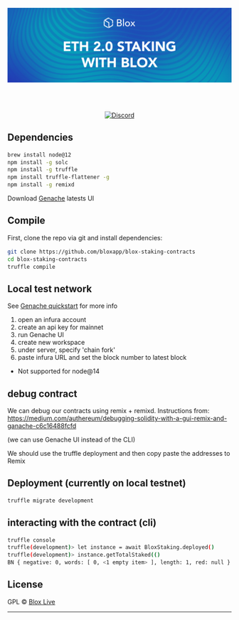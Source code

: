 [<img src="internals/img/Blox-Staking-Banner.png" >](https://www.bloxstaking.com/)

<br>
<br>

<div align="center">

[![Discord](https://discord.com/api/guilds/723834989506068561/widget.png?style=shield)](https://discord.gg/HpT2z5B)

</div>

## Dependencies
```bash
brew install node@12
npm install -g solc 
npm install -g truffle 
npm install truffle-flattener -g
npm install -g remixd
```

Download [Genache](https://github.com/trufflesuite/ganache/releases) latests UI

## Compile
First, clone the repo via git and install dependencies:

```bash
git clone https://github.com/bloxapp/blox-staking-contracts
cd blox-staking-contracts
truffle compile
```
## Local test network
See [Genache quickstart](https://www.trufflesuite.com/docs/ganache/quickstart) for more info
1. open an infura account
2. create an api key for mainnet
3. run Genache UI
4. create new workspace
5. under server, specify 'chain fork'
6. paste infura URL and set the block number to latest block
* Not supported for node@14

## debug contract
We can debug our contracts using remix + remixd.
Instructions from: https://medium.com/authereum/debugging-solidity-with-a-gui-remix-and-ganache-c6c16488fcfd

(we can use Genache UI instead of the CLI)

We should use the truffle deployment and then copy paste the addresses to Remix

## Deployment (currently on local testnet)


```bash
truffle migrate development

```

## interacting with the contract (cli)


```bash
truffle console
truffle(development)> let instance = await BloxStaking.deployed()
truffle(development)> instance.getTotalStaked(()
BN { negative: 0, words: [ 0, <1 empty item> ], length: 1, red: null }

```

## License

GPL © [Blox Live](https://github.com/bloxapp/blox-live)

<hr />
<br />
